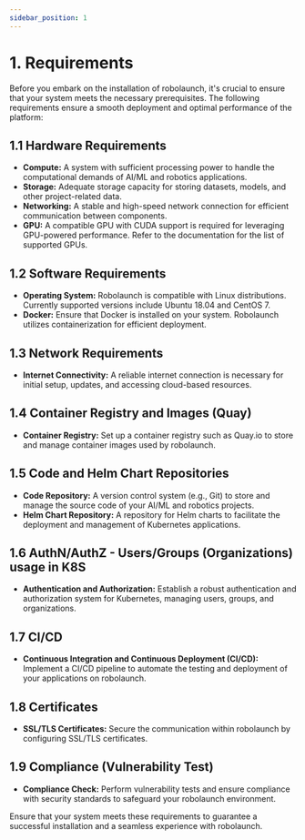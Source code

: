 ```yaml
---
sidebar_position: 1
---
```


# 1. Requirements

Before you embark on the installation of robolaunch, it's crucial to ensure that your system meets the necessary prerequisites. The following requirements ensure a smooth deployment and optimal performance of the platform:

## 1.1 Hardware Requirements

- **Compute:** A system with sufficient processing power to handle the computational demands of AI/ML and robotics applications.
- **Storage:** Adequate storage capacity for storing datasets, models, and other project-related data.
- **Networking:** A stable and high-speed network connection for efficient communication between components.
- **GPU:** A compatible GPU with CUDA support is required for leveraging GPU-powered performance. Refer to the documentation for the list of supported GPUs.

## 1.2 Software Requirements

- **Operating System:** Robolaunch is compatible with Linux distributions. Currently supported versions include Ubuntu 18.04 and CentOS 7.
- **Docker:** Ensure that Docker is installed on your system. Robolaunch utilizes containerization for efficient deployment.

## 1.3 Network Requirements

- **Internet Connectivity:** A reliable internet connection is necessary for initial setup, updates, and accessing cloud-based resources.

## 1.4 Container Registry and Images (Quay)

- **Container Registry:** Set up a container registry such as Quay.io to store and manage container images used by robolaunch.

## 1.5 Code and Helm Chart Repositories

- **Code Repository:** A version control system (e.g., Git) to store and manage the source code of your AI/ML and robotics projects.
- **Helm Chart Repository:** A repository for Helm charts to facilitate the deployment and management of Kubernetes applications.

## 1.6 AuthN/AuthZ - Users/Groups (Organizations) usage in K8S

- **Authentication and Authorization:** Establish a robust authentication and authorization system for Kubernetes, managing users, groups, and organizations.

## 1.7 CI/CD

- **Continuous Integration and Continuous Deployment (CI/CD):** Implement a CI/CD pipeline to automate the testing and deployment of your applications on robolaunch.

## 1.8 Certificates

- **SSL/TLS Certificates:** Secure the communication within robolaunch by configuring SSL/TLS certificates.

## 1.9 Compliance (Vulnerability Test)

- **Compliance Check:** Perform vulnerability tests and ensure compliance with security standards to safeguard your robolaunch environment.

Ensure that your system meets these requirements to guarantee a successful installation and a seamless experience with robolaunch.
